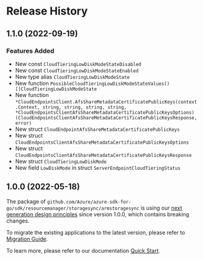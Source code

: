 # Release History

## 1.1.0 (2022-09-19)
### Features Added

- New const `CloudTieringLowDiskModeStateDisabled`
- New const `CloudTieringLowDiskModeStateEnabled`
- New type alias `CloudTieringLowDiskModeState`
- New function `PossibleCloudTieringLowDiskModeStateValues() []CloudTieringLowDiskModeState`
- New function `*CloudEndpointsClient.AfsShareMetadataCertificatePublicKeys(context.Context, string, string, string, string, *CloudEndpointsClientAfsShareMetadataCertificatePublicKeysOptions) (CloudEndpointsClientAfsShareMetadataCertificatePublicKeysResponse, error)`
- New struct `CloudEndpointAfsShareMetadataCertificatePublicKeys`
- New struct `CloudEndpointsClientAfsShareMetadataCertificatePublicKeysOptions`
- New struct `CloudEndpointsClientAfsShareMetadataCertificatePublicKeysResponse`
- New struct `CloudTieringLowDiskMode`
- New field `LowDiskMode` in struct `ServerEndpointCloudTieringStatus`


## 1.0.0 (2022-05-18)

The package of `github.com/Azure/azure-sdk-for-go/sdk/resourcemanager/storagesync/armstoragesync` is using our [next generation design principles](https://azure.github.io/azure-sdk/general_introduction.html) since version 1.0.0, which contains breaking changes.

To migrate the existing applications to the latest version, please refer to [Migration Guide](https://aka.ms/azsdk/go/mgmt/migration).

To learn more, please refer to our documentation [Quick Start](https://aka.ms/azsdk/go/mgmt).